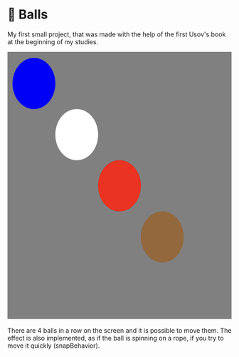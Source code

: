 # 🏀 Balls
My first small project, that was made with the help of the first Usov's book at the beginning of my studies.

<img src="https://raw.githubusercontent.com/Scooterminsk/Balls/main/BallsInterface.png" alt="Balls Interface" style="height: 600px;"/>

<br />

There are 4 balls in a row on the screen and it is possible to move them. The effect is also implemented, as if the ball is spinning on a rope, if you try to move it quickly (snapBehavior).
